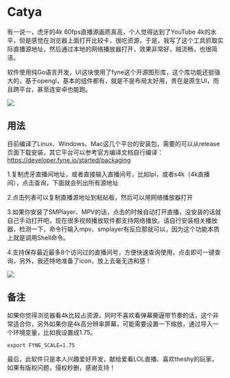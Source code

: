 # Catya
有一说一，虎牙的4k 60fps直播源画质真高，个人觉得达到了YouTube 4k的水平，但是感觉在浏览器上面打开比较卡，很吃资源，于是，我写了这个工具抓取实际直播源地址，然后通过本地的网络播放器打开，效果非常好，贼流畅，也很简洁。

软件使用纯Go语言开发，UI这块使用了fyne这个开源图形库，这个库功能还挺强大的，基于opengl，基本的组件都有，就是不是布局太好用，贵在是原生UI，而且跨平台，甚至连安卓也能跑。

![](https://s3.bmp.ovh/imgs/2021/08/8e10c890bc58c33b.png)

## 用法
目前编译了Linux、Windows、Mac这几个平台的安装包，需要的可以从release页面下载安装，其它平台可以参考官方编译文档自行编译：https://developer.fyne.io/started/packaging

1.复制虎牙直播间地址，或者直接输入直播间号，比如lpl，或者s4k（4k直播间），点击查询，下面就会列出所有源地址

2.点击列表可以复制直播源地址到粘贴板，然后可以用网络播放器打开

3.如果你安装了SMPlayer、MPV的话，点击的时候自动打开直播，没安装的话就自己手动打开吧，现在很多视频播放软件都支持网络播放。请自行安装相关播放器，检测一下，命令行输入mpv、smplayer有反应那就可以，因为这个功能本质上就是调用Shell命令。

4.支持保存最近最多8个访问过的直播间号，方便快速查询使用，点击即可一键查询，另外，我还特地准备了icon，放上去毫无违和感！

![](https://s3.bmp.ovh/imgs/2021/08/453779fcf2095cc1.png)

## 备注
如果你觉得浏览器看4k比较占资源，同时不喜欢看弹幕撕逼带节奏的话，这个非常适合你，另外如果你是4k高分辨率屏幕，可能需要设置一下缩放，通过导入一个环境变量，比如我设置成1.75。
```
export FYNE_SCALE=1.75
```

最后，此软件只是本人兴趣爱好开发，献给爱看LOL直播、喜欢theshy的玩家，如果有版权问题，侵权秒删，感谢支持！